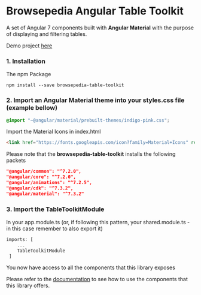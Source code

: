 # Browsepedia Angular Table Toolkit
A set of Angular 7 components built with **Angular Material** with the purpose of displaying and filtering tables.

Demo project [here](https://github.com/browsepedia/table-toolkit-demo)
### 1. Installation
The npm Package
``` npm
npm install --save browsepedia-table-toolkit
```

### 2. Import an Angular Material theme into your styles.css file (example bellow)
``` css
@import "~@angular/material/prebuilt-themes/indigo-pink.css";
```

Import the Material Icons in index.html
```html
<link href="https://fonts.googleapis.com/icon?family=Material+Icons" rel="stylesheet">
```
Please note that the **browsepedia-table-toolkit** installs the following packets
```json
"@angular/common": "^7.2.0",
"@angular/core": "^7.2.0",
"@angular/animations": "^7.2.5",
"@angular/cdk": "^7.3.2",
"@angular/material": "^7.3.2"
```

### 3. Import the TableToolkitModule
In your app.module.ts (or, if following this pattern, your shared.module.ts - in this case remember to also export it)
```ts
imports: [
	...
    TableToolkitModule
 ]
 ```
 You now have access to all the components that this library exposes


 Please refer to the [documentation](https://github.com/browsepedia/table-toolkit/wiki) to see how to use the components that this library offers.
